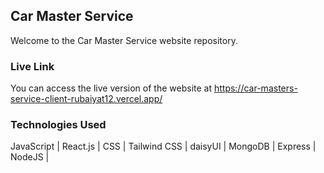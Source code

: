 ## Car Master Service
Welcome to the Car Master Service website repository. 

### Live Link
You can access the live version of the website at https://car-masters-service-client-rubaiyat12.vercel.app/

### Technologies Used 

JavaScript | React.js | CSS | Tailwind CSS | daisyUI | MongoDB | Express | NodeJS |
